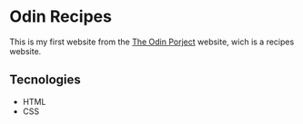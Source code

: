 # Odin Recipes

This is my first website from the [The Odin Porject](https://www.theodinproject.com/) website, wich is a recipes website.

## Tecnologies
- HTML
- CSS

